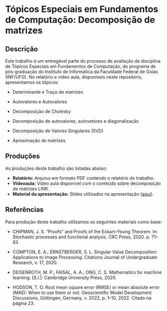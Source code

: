 # Tópicos Especiais em Fundamentos de Computação: Decomposição de matrizes

## Descrição

Este trabalho é um entregável parte do processo de avaliação da disciplina de Tópicos Especiais em Fundamentos de Computação, do programa de pós-graduação do Instituto de Informática da Faculdade Federal de Goiás (INF/UFG). No relatório e video aula, disponíveis neste repositório, apresentamos os tópicos:

* Determinante e Traço de matrizes

* Autovalores e Autovalores

* Decomposição de Cholesky

* Decomposição de autovalores, autovetores e diagonalização

* Decomposição de Valores Singulares (SVD)

* Aproximação de matrizes

## Produções

As produções deste trabalho são listadas abaixo:

* **Relatório:** Arquivo em formato PDF contendo o relatório do trabalho.
* **Videoaula:** Vídeo aula disponível com o conteúdo sobre decomposição de matrizes LINK.
* **Material da apresentação:** Slides utilizados na apresentação ([aqui](slides.pdf)).

## Referências

Para produção deste trabalho utilizamos os seguintes materiais como base:

* CHIPMAN, J. S. “Proofs” and Proofs of the Eckart–Young Theorem. In: Stochastic processes
and functional analysis. CRC Press, 2020. p. 71–83

* COMPTON, E. A.; ERNSTBERGER, S. L. Singular Value Decomposition: Applications to
Image Processing. Citations Journal of Undergraduate Research, v. 17, 2020.

* DEISENROTH, M. P.; FAISAL, A. A.; ONG, C. S. Mathematics for machine learning. [S.l.]:
Cambridge University Press, 2020.

* HODSON, T. O. Root mean square error (RMSE) or mean absolute error (MAE): When to use
them or not. Geoscientific Model Development Discussions, Göttingen, Germany, v. 2022, p.
1–10, 2022. Citado na página 23.
